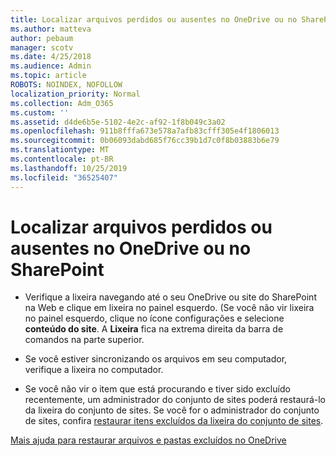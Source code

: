 ```yaml
---
title: Localizar arquivos perdidos ou ausentes no OneDrive ou no SharePoint
ms.author: matteva
author: pebaum
manager: scotv
ms.date: 4/25/2018
ms.audience: Admin
ms.topic: article
ROBOTS: NOINDEX, NOFOLLOW
localization_priority: Normal
ms.collection: Adm_O365
ms.custom: ''
ms.assetid: d4de6b5e-5102-4e2c-af92-1f8b049c3a02
ms.openlocfilehash: 911b8fffa673e578a7afb83cfff305e4f1806013
ms.sourcegitcommit: 0b06093dabd685f76cc39b1d7c0f8b03883b6e79
ms.translationtype: MT
ms.contentlocale: pt-BR
ms.lasthandoff: 10/25/2019
ms.locfileid: "36525407"
---
```

# <a name="find-lost-or-missing-files-in-onedrive-or-sharepoint"></a>Localizar arquivos perdidos ou ausentes no OneDrive ou no SharePoint

- Verifique a lixeira navegando até o seu OneDrive ou site do SharePoint na Web e clique em lixeira no painel esquerdo. (Se você não vir lixeira no painel esquerdo, clique no ícone configurações e selecione **conteúdo do site**. A **Lixeira** fica na extrema direita da barra de comandos na parte superior. 
    
- Se você estiver sincronizando os arquivos em seu computador, verifique a lixeira no computador. 
    
- Se você não vir o item que está procurando e tiver sido excluído recentemente, um administrador do conjunto de sites poderá restaurá-lo da lixeira do conjunto de sites. Se você for o administrador do conjunto de sites, confira [restaurar itens excluídos da lixeira do conjunto de sites](https://go.microsoft.com/fwlink/?linkid=866439).
    
[Mais ajuda para restaurar arquivos e pastas excluídos no OneDrive](https://go.microsoft.com/fwlink/?linkid=872872)
  

